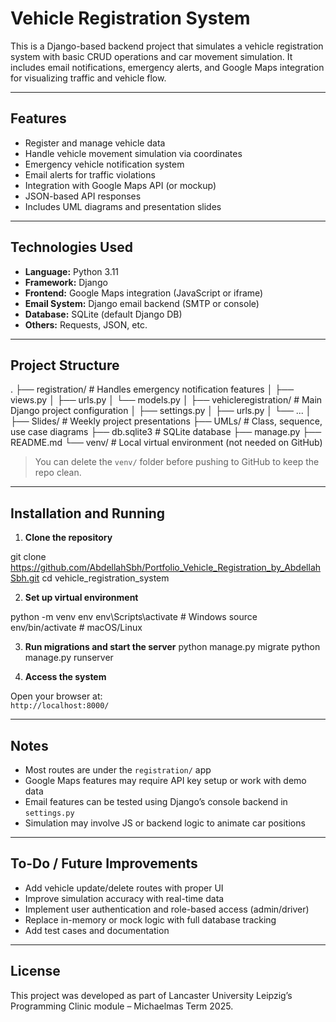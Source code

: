 # Vehicle Registration System

This is a Django-based backend project that simulates a vehicle registration system with basic CRUD operations and car movement simulation. It includes email notifications, emergency alerts, and Google Maps integration for visualizing traffic and vehicle flow.

---

## Features

- Register and manage vehicle data
- Handle vehicle movement simulation via coordinates
- Emergency vehicle notification system
- Email alerts for traffic violations
- Integration with Google Maps API (or mockup)
- JSON-based API responses
- Includes UML diagrams and presentation slides

---

## Technologies Used

- **Language:** Python 3.11
- **Framework:** Django
- **Frontend:** Google Maps integration (JavaScript or iframe)
- **Email System:** Django email backend (SMTP or console)
- **Database:** SQLite (default Django DB)
- **Others:** Requests, JSON, etc.

---

## Project Structure


. ├── registration/ # Handles emergency notification features │ ├── views.py │ ├── urls.py │ └── models.py │ ├── vehicleregistration/ # Main Django project configuration │ ├── settings.py │ ├── urls.py │ └── ... │ ├── Slides/ # Weekly project presentations ├── UMLs/ # Class, sequence, use case diagrams ├── db.sqlite3 # SQLite database ├── manage.py ├── README.md └── venv/ # Local virtual environment (not needed on GitHub)




> You can delete the `venv/` folder before pushing to GitHub to keep the repo clean.

---

## Installation and Running

1. **Clone the repository**

git clone https://github.com/AbdellahSbh/Portfolio_Vehicle_Registration_by_AbdellahSbh.git cd vehicle_registration_system


2. **Set up virtual environment**

python -m venv env env\Scripts\activate # Windows source env/bin/activate # macOS/Linux


3. **Run migrations and start the server**
   python manage.py migrate python manage.py runserver

   
4. **Access the system**

Open your browser at:  
`http://localhost:8000/`

---

## Notes

- Most routes are under the `registration/` app
- Google Maps features may require API key setup or work with demo data
- Email features can be tested using Django’s console backend in `settings.py`
- Simulation may involve JS or backend logic to animate car positions

---

## To-Do / Future Improvements

- Add vehicle update/delete routes with proper UI
- Improve simulation accuracy with real-time data
- Implement user authentication and role-based access (admin/driver)
- Replace in-memory or mock logic with full database tracking
- Add test cases and documentation

---

## License

This project was developed as part of Lancaster University Leipzig’s Programming Clinic module – Michaelmas Term 2025.


